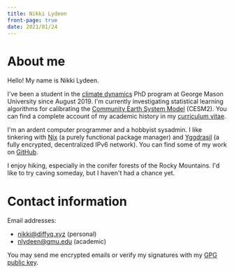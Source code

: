 ```yaml
---
title: Nikki Lydeen
front-page: true
date: 2021/01/24
---
```


# About me

Hello!
My name is Nikki Lydeen.

I've been a student in the [climate dynamics](https://science.gmu.edu/academics/departments-units/atmospheric-oceanic-earth-sciences/climate-dynamics-phd/) PhD program at George Mason University since August 2019.
I'm currently investigating statistical learning algorithms for calibrating the [Community Earth System Model](https://cesm.ucar.edu/) (CESM2).
You can find a complete account of my academic history in my [curriculum vitae](/cv/).

I'm an ardent computer programmer and a hobbyist sysadmin.
I like tinkering with [Nix](https://nixos.org/nix/) (a purely functional package manager) and [Yggdrasil](https://yggdrasil-network.github.io/) (a fully encrypted, decentralized IPv6 network).
You can find some of my work on [GitHub](https://github.com/nlydeen/).

I enjoy hiking, especially in the conifer forests of the Rocky Mountains.
I'd like to try caving someday, but I haven't had a chance yet.

# Contact information

Email addresses:

- [nikki@diffyq.xyz](mailto:nikki@diffyq.xyz) (personal)
- [nlydeen@gmu.edu](mailto:nlydeen@gmu.edu) (academic)

You may send me encrypted emails or verify my signatures with my
[GPG public key](/nikki-lydeen.pgp.asc).
